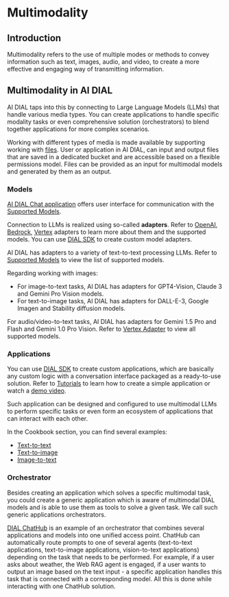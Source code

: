 # Multimodality

## Introduction

Multimodality refers to the use of multiple modes or methods to convey information such as text, images, audio, and video, to create a more effective and engaging way of transmitting information.

## Multimodality in AI DIAL

AI DIAL taps into this by connecting to Large Language Models (LLMs) that handle various media types. You can create applications to handle specific modality tasks or even comprehensive solution (orchestrators) to blend together applications for more complex scenarios.

Working with different types of media is made available by supporting working with [files](https://epam-rail.com/dial_api#tag/Files). User or application in AI DIAL, can input and output files that are saved in a dedicated bucket and are accessible based on a flexible permissions model. Files can be provided as an input for multimodal models and generated by them as an output.

### Models

[AI DIAL Chat application](../user-guide#language-models) offers user interface for communication with the [Supported Models](../supported-models).

Connection to LLMs is realized using so-called **adapters**. Refer to [OpenAI](https://github.com/epam/ai-dial-adapter-openai), [Bedrock](https://github.com/epam/ai-dial-adapter-bedrock/?tab=readme-ov-file#supported-models), [Vertex](https://github.com/epam/ai-dial-adapter-vertexai/?tab=readme-ov-file#supported-models) adapters to learn more about them and the supported models. You can use [DIAL SDK](https://github.com/epam/ai-dial-sdk) to create custom model adapters.

AI DIAL has adapters to a variety of text-to-text processing LLMs. Refer to [Supported Models](/docs/supported-models.md) to view the list of supported models. 

Regarding working with images:

* For image-to-text tasks, AI DIAL has adapters for GPT4-Vision, Claude 3 and Gemini Pro Vision models.
* For text-to-image tasks, AI DIAL has adapters for DALL-E-3, Google Imagen and Stability diffusion models.

For audio/video-to-text tasks, AI DIAL has adapters for Gemini 1.5 Pro and Flash and Gemini 1.0 Pro Vision. Refer to [Vertex Adapter](https://github.com/epam/ai-dial-adapter-vertexai/) to view all supported models.

### Applications

You can use [DIAL SDK](https://github.com/epam/ai-dial-sdk) to create custom applications, which are basically any custom logic with a conversation interface packaged as a ready-to-use solution. Refer to [Tutorials](./quick-start-with-application) to learn how to create a simple application or watch a [demo video](../video%20demos/demos-for-developers/develop-application).

Such application can be designed and configured to use multimodal LLMs to perform specific tasks or even form an ecosystem of applications that can interact with each other. 

In the Cookbook section, you can find several examples:

* [Text-to-text](https://docs.epam-rail.com/Cookbook/dial-cookbook/examples/how_to_call_text_to_text_applications)
* [Text-to-image](https://docs.epam-rail.com/Cookbook/dial-cookbook/examples/how_to_call_text_to_image_applications)
* [Image-to-text](https://docs.epam-rail.com/Cookbook/dial-cookbook/examples/how_to_call_image_to_text_applications)

### Orchestrator

Besides creating an application which solves a specific multimodal task, you could create a generic application which is aware of multimodal DIAL models and is able to use them as tools to solve a given task. We call such generic applications orchestrators. 

[DIAL ChatHub](../video%20demos/demos/dial-chathub) is an example of an orchestrator that combines several applications and models into one unified access point. ChatHub can automatically route prompts to one of several agents (text-to-text applications, text-to-image applications, vision-to-text applications) depending on the task that needs to be performed. For example, if a user asks about weather, the Web RAG agent is engaged, if a user wants to output an image based on the text input - a specific application handles this task that is connected with a corresponding model. All this is done while interacting with one ChatHub solution.

